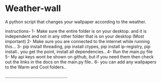 # Weather-wall
A python script that changes your wallpaper according to the weather.

instructions- 
1- Make sure the entire folder is on your desktop. and it is independent and not in any other folder that is on your desktop (Most important)
2- Make sure you are connected to the internet while running this...
3- pip install threading, pip install ctypes, pip install ip-registry, pip install.. you get the point, install all dependencies..
4- Run the main.py file
5- My api keys wont be shown on github, but if you need them then check out the links in the docs on the main.py file..
6- you can add any wallpapers to the Warm and Cool folders..

...................................................

